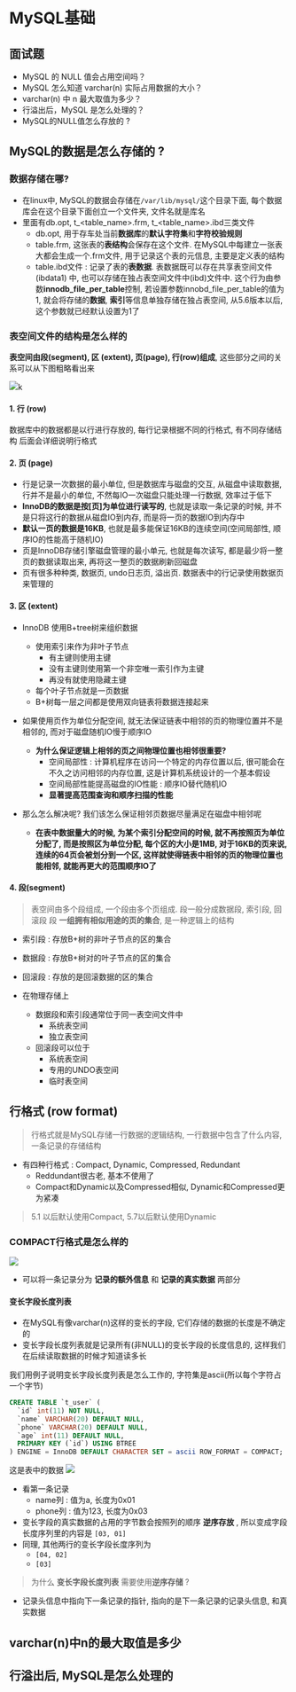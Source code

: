 # MySQL基础

## 面试题

- MySQL 的 NULL 值会占用空间吗？
- MySQL 怎么知道 varchar(n) 实际占用数据的大小？
- varchar(n) 中 n 最大取值为多少？
- 行溢出后，MySQL 是怎么处理的？
- MySQL的NULL值怎么存放的 ?

## MySQL的数据是怎么存储的 ?

### 数据存储在哪?

- 在linux中, MySQL的数据会存储在`/var/lib/mysql/`这个目录下面, 每个数据库会在这个目录下面创立一个文件夹, 文件名就是库名
- 里面有db.opt, t_\<table_name>.frm, t_\<table_name>.ibd三类文件
    - db.opt, 用于存车处当前**数据库**的**默认字符集**和**字符校验规则**
    - table.frm, 这张表的**表结构**会保存在这个文件. 在MySQL中每建立一张表大都会生成一个.frm文件, 用于记录这个表的元信息, 主要是定义表的结构
    - table.ibd文件 : 记录了表的**表数据**. 表数据既可以存在共享表空间文件 (ibdata1) 中, 也可以存储在独占表空间文件中(ibd)文件中. 这个行为由参数**innodb_file_per_table**控制, 若设置参数innobd_file_per_table的值为1, 就会将存储的**数据**, **索引**等信息单独存储在独占表空间, 从5.6版本以后, 这个参数就已经默认设置为1了
    
### 表空间文件的结构是怎么样的

**表空间由段(segment), 区 (extent), 页(page), 行(row)组成**, 这些部分之间的关系可以从下图粗略看出来

![](https://cdn.xiaolincoding.com/gh/xiaolincoder/mysql/row_format/表空间结构.drawio.png)k

#### 1. 行 (row)

数据库中的数据都是以行进行存放的, 每行记录根据不同的行格式, 有不同存储结构
后面会详细说明行格式

#### 2. 页 (page)

- 行是记录一次数据的最小单位, 但是数据库与磁盘的交互, 从磁盘中读取数据, 行并不是最小的单位, 不然每IO一次磁盘只能处理一行数据, 效率过于低下
- **InnoDB的数据是按[页]为单位进行读写的**, 也就是读取一条记录的时候, 并不是只将这行的数据从磁盘IO到内存, 而是将一页的数据IO到内存中 
- **默认一页的数据是16KB**, 也就是最多能保证16KB的连续空间(空间局部性, 顺序IO的性能高于随机IO)
- 页是InnoDB存储引擎磁盘管理的最小单元, 也就是每次读写, 都是最少将一整页的数据读取出来, 再将这一整页的数据刷新回磁盘
- 页有很多种种类, 数据页, undo日志页, 溢出页. 数据表中的行记录使用数据页来管理的

#### 3. 区 (extent)

- InnoDB 使用B+tree树来组织数据
    - 使用索引来作为非叶子节点
        - 有主键则使用主键
        - 没有主键则使用第一个非空唯一索引作为主键
        - 再没有就使用隐藏主键
    - 每个叶子节点就是一页数据
    - B+树每一层之间都是使用双向链表将数据连接起来
- 如果使用页作为单位分配空间, 就无法保证链表中相邻的页的物理位置并不是相邻的, 而对于磁盘随机IO慢于顺序IO
    - **为什么保证逻辑上相邻的页之间物理位置也相邻很重要?**
        - 空间局部性 : 计算机程序在访问一个特定的内存位置以后, 很可能会在不久之访问相邻的内存位置, 这是计算机系统设计的一个基本假设
        - 空间局部性能提高磁盘的IO性能 : 顺序IO替代随机IO
        - **显著提高范围查询和顺序扫描的性能**

- 那么怎么解决呢? 我们该怎么保证相邻页数据尽量满足在磁盘中相邻呢
    - **在表中数据量大的时候, 为某个索引分配空间的时候, 就不再按照页为单位分配了, 而是按照区为单位分配, 每个区的大小是1MB, 对于16KB的页来说, 连续的64页会被划分到一个区, 这样就使得链表中相邻的页的物理位置也能相邻, 就能再更大的范围顺序IO了**
    
#### 4. 段(segment)

> 表空间由多个段组成, 一个段由多个页组成. 段一般分成数据段, 索引段, 回滚段
> 段 **一组拥有相似用途的页的集合**, 是一种逻辑上的结构

- 索引段 : 存放B+树的非叶子节点的区的集合
- 数据段 : 存放B+树对的叶子节点的区的集合
- 回滚段 : 存放的是回滚数据的区的集合

- 在物理存储上
    - 数据段和索引段通常位于同一表空间文件中
        - 系统表空间
        - 独立表空间
    - 回滚段可以位于
        - 系统表空间
        - 专用的UNDO表空间
        - 临时表空间

## 行格式 (row format)

> 行格式就是MySQL存储一行数据的逻辑结构, 一行数据中包含了什么内容, 一条记录的存储结构

- 有四种行格式 : Compact, Dynamic, Compressed, Redundant
    - Reddundant很古老, 基本不使用了
    - Compact和Dynamic以及Compressed相似, Dynamic和Compressed更为紧凑

> 5.1 以后默认使用Compact, 5.7以后默认使用Dynamic

### COMPACT行格式是怎么样的

![](https://cdn.xiaolincoding.com/gh/xiaolincoder/mysql/row_format/COMPACT.drawio.png)

- 可以将一条记录分为 **记录的额外信息** 和 **记录的真实数据** 两部分

#### 变长字段长度列表

- 在MySQL有像varchar(n)这样的变长的字段, 它们存储的数据的长度是不确定的
- 变长字段长度列表就是记录所有(非NULL)的变长字段的长度信息的, 这样我们在后续读取数据的时候才知道读多长

我们用例子说明变长字段长度列表是怎么工作的, 字符集是ascii(所以每个字符占一个字节)
```sql
CREATE TABLE `t_user` (
  `id` int(11) NOT NULL,
  `name` VARCHAR(20) DEFAULT NULL,
  `phone` VARCHAR(20) DEFAULT NULL,
  `age` int(11) DEFAULT NULL,
  PRIMARY KEY (`id`) USING BTREE
) ENGINE = InnoDB DEFAULT CHARACTER SET = ascii ROW_FORMAT = COMPACT;
```

这是表中的数据
![](https://cdn.xiaolincoding.com/gh/xiaolincoder/mysql/row_format/t_test.png)

- 看第一条记录
    - name列 : 值为a, 长度为0x01
    - phone列 : 值为123, 长度为0x03
- 变长字段的真实数据的占用的字节数会按照列的顺序 **逆序存放** , 所以变成字段长度序列里的内容是 `[03, 01]`
- 同理, 其他两行的变长字段长度序列为
    - `[04, 02]`
    - `[03]`

> 为什么 **变长字段长度列表** 需要使用**逆序存储** ?

- 记录头信息中指向下一条记录的指针, 指向的是下一条记录的记录头信息, 和真实数据


## varchar(n)中n的最大取值是多少

## 行溢出后, MySQL是怎么处理的